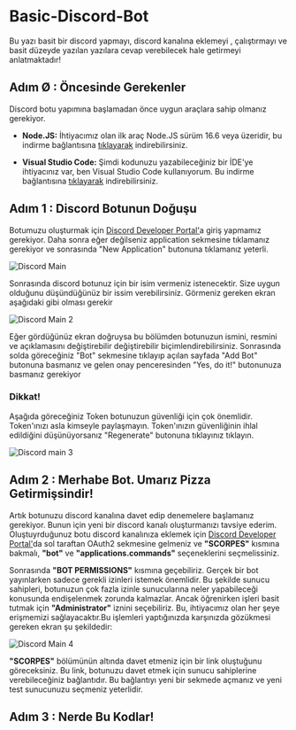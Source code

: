 # Basic-Discord-Bot
Bu yazı basit bir discord yapmayı, discord kanalına eklemeyi , çalıştırmayı ve basit düzeyde yazılan yazılara cevap verebilecek hale getirmeyi anlatmaktadır!

## Adım Ø : Öncesinde Gerekenler

Discord botu yapımına başlamadan önce uygun araçlara sahip olmanız gerekiyor.

- **Node.JS:** İhtiyacımız olan ilk araç Node.JS sürüm 16.6 veya üzeridir, bu indirme bağlantısına [tıklayarak](https://nodejs.org/en/) indirebilirsiniz.

- **Visual Studio Code:** Şimdi kodunuzu yazabileceğiniz bir İDE'ye ihtiyacınız var, ben Visual Studio Code kullanıyorum. Bu indirme bağlantısına [tıklayarak](https://code.visualstudio.com/download) indirebilirsiniz.

## Adım 1 : Discord Botunun Doğuşu

Botumuzu oluşturmak için [Discord Developer Portal'](https://discord.com/developers/applications)a giriş yapmamız gerekiyor. Daha sonra eğer değilseniz application sekmesine tıklamanız gerekiyor ve sonrasında "New Application" butonuna tıklamanız yeterli.

![Discord Main](https://user-images.githubusercontent.com/70329389/139589021-020114c4-27ca-4187-9ace-ffb1f8233b22.jpeg)

Sonrasında discord botunuz için bir isim vermeniz istenecektir. Size uygun olduğunu düşündüğünüz bir issim verebilirsiniz. Görmeniz gereken ekran aşağıdaki gibi olması gerekir

![Discord Main 2](https://user-images.githubusercontent.com/70329389/139589311-6fdde153-4bef-4e48-9ea4-3fa5ab964d2f.jpeg)

Eğer gördüğünüz ekran doğruysa bu bölümden botunuzun ismini, resmini ve açıklamasını değiştirebilir değiştirebilir biçimlendirebilirsiniz. Sonrasında solda göreceğiniz "Bot" sekmesine tıklayıp açılan sayfada "Add Bot" butonuna basmanız ve gelen onay penceresinden "Yes, do it!" butonunuza basmanız gerekiyor 

### Dikkat!

Aşağıda göreceğiniz Token botunuzun güvenliği için çok önemlidir. Token'ınızı asla kimseyle paylaşmayın. Token'ınızın güvenliğinin ihlal edildiğini düşünüyorsanız "Regenerate" butonuna tıklayınız tıklayın.

![Discord main 3](https://user-images.githubusercontent.com/70329389/139589750-763e3da8-8ce2-4a05-8d01-1ec1bc1f6322.jpeg)

## Adım 2 : Merhabe Bot. Umarız Pizza Getirmişsindir!

Artık botunuzu discord kanalına davet edip denemelere başlamanız gerekiyor. Bunun için yeni bir discord kanalı oluşturmanızı tavsiye ederim. Oluştuyrduğunuz botu discord kanalınıza eklemek için [Discord Developer Portal'](https://discord.com/developers/applications)da sol taraftan OAuth2 sekmesine gelmeniz ve **"SCORPES"** kısmına bakmalı, **"bot"** ve **"applications.commands"** seçeneklerini seçmelissiniz.

Sonrasında **"BOT PERMISSIONS"** kısmına geçebiliriz. Gerçek bir bot yayınlarken sadece gerekli izinleri istemek önemlidir. Bu şekilde sunucu sahipleri, botunuzun çok fazla izinle sunucularına neler yapabileceği konusunda endişelenmek zorunda kalmazlar. Ancak öğrenirken işleri basit tutmak için **"Administrator"** iznini seçebiliriz. Bu, ihtiyacımız olan her şeye erişmemizi sağlayacaktır.Bu işlemleri yaptığınızda karşınızda gözükmesi gereken ekran şu şekildedir:

![Discord Main 4](https://user-images.githubusercontent.com/70329389/139590752-6023b96d-5e82-4eb3-aa6c-d5e20ca1534d.jpeg)

**"SCORPES"** bölümünün altında davet etmeniz için bir link oluştuğunu göreceksiniz. Bu link, botunuzu davet etmek için sunucu sahiplerine verebileceğiniz bağlantıdır. Bu bağlantıyı yeni bir sekmede açmanız ve yeni test sunucunuzu seçmeniz yeterlidir.

## Adım 3 : Nerde Bu Kodlar!










